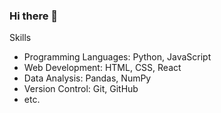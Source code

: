### Hi there 👋
Skills
- Programming Languages: Python, JavaScript
- Web Development: HTML, CSS, React
- Data Analysis: Pandas, NumPy
- Version Control: Git, GitHub
- etc.
  
<!--
**habeneyasu/habeneyasu** is a ✨ _special_ ✨ repository because its `README.md` (this file) appears on your GitHub profile.

Here are some ideas to get you started:

- 🔭 I’m currently working on ...
- 🌱 I’m currently learning ...
- 👯 I’m looking to collaborate on ...
- 🤔 I’m looking for help with ...
- 💬 Ask me about ...
- 📫 How to reach me: ...
- 😄 Pronouns: ...
- ⚡ Fun fact: ...
-->
